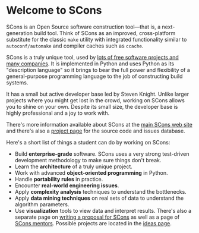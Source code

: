

# Welcome to SCons

SCons is an Open Source software construction tool—that is, a next-generation build tool. Think of SCons as an improved, cross-platform substitute for the classic `make` utility with integrated functionality similar to `autoconf/automake` and compiler caches such as `ccache`. 

SCons is a truly unique tool, used by [lots of free software projects and many companies](SconsProjects).  It is implemented in Python and uses Python as its "description language" so it brings to bear the full power and flexibility of a general-purpose programming language to the job of constructing build systems. 

It has a small but active developer base led by Steven Knight.  Unlike larger projects where you might get lost in the crowd, working on SCons allows you to shine on your own.  Despite its small size, the developer base is highly professional and a joy to work with. 

There's more information available about SCons at the [main SCons web site](http://scons.org/) and there's also a [project page](http://scons.tigris.org/) for the source code and issues database. 

Here's a short list of things a student can do by working on SCons: 

* Build **enterprise-grade** software.  SCons uses a very strong test-driven development methodology to make sure things don't break. 
* Learn the **architecture** of a truly unique project. 
* Work with advanced **object-oriented programming** in Python. 
* Handle **portability rules** in practice. 
* Encounter **real-world engineering issues**. 
* Apply **complexity analysis** techniques to understand the bottlenecks. 
* Apply **data mining techniques** on real sets of data to understand the algorithm parameters. 
* Use **visualization** tools to view data and interpret results. 
There's also a separate page on [writing a proposal for SCons](GSoC2009-Proposal) as well as a page of [SCons mentors](GSoC2009-Mentors).  Possible projects are located in the [ideas page](GSoC2009). 
